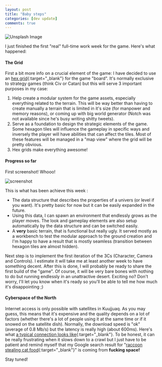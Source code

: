 ```yaml
---
layout: post
title: "Baby steps"
categories: [dev update]
comments: true
---
```


![Unsplash Image](https://source.unsplash.com/mln2ExJIkfc/1250x500)

I just finished the first "real" full-time work week for the game. Here's what happened:

#### The Grid
First a bit more info on a crucial element of the game: I have decided to use an [hex grid]{:target="_blank"} for the game "board". It's normally exclusive to strategy games (think Civ or Catan) but this will serve 3 important purposes in my case:

1. Help create a modular system for the game assets, especially everything related to the terrain. This will be way better than having to create manually a terrain that is limited in it's size (for manpower and memory reasons), or coming up with big world generator (Notch was not available since he's busy writing shitty tweets).
2. Serve as a foundation to design the strategic elements of the game. Some hexagon tiles will influence the gameplay in specific ways and inversely the player will have abilities that can affect the tiles. Most of these features will be managed in a "map view" where the grid will be pretty obvious.
3. Hex grids make everything awesome!

#### Progress so far

First screenshot! Whooo!

![screenshot]

This is what has been achieve this week :

- The data structure that describes the properties of a univers (or level if you want). It's pretty basic for now but it can be easily expanded in the future.
- Using this data, I can spawn an environment that endlessly grows as the player moves. The look and gameplay elements are also setup automatically by the data structure and can be switched easily.
- A **very** basic terrain, that is functional but really ugly. It served mostly as a workbench to test the modular approach to the ground creation and I'm happy to have a result that is mostly seamless (transition between hexagon tiles are almost hidden).

Next step is to implement the first iteration of the 3Cs (Character, Camera and Controls). I estimate it will take me at least another week to have something decent. After this is done, I will probably be ready to share the first build of the "game". Of course, it will be very bare bones with nothing to do but running endlessly in an unattractive desert. Exciting no? Don't worry, I'll let you know when it's ready so you'll be able to tell me how much it's disappointing ;)

#### Cyberspace of the North

Internet access is only possible with satellites in Kuujjuaq. As you may guess, this means that it's expensive and the quality depends on a lot of factors (whether there's a lot of people using it at the same time or if it snowed on the satellite dish). Normally, the download speed is "ok" (average of 0.8 Mb/s) but the latency is really high (about 600ms). Here's what [a typical connection looks like]{:target="_blank"}. To be honest, it can be really frustrating when it slows down to a crawl but I just have to be patient and remind myself that my Google search result for "[raccoon stealing cat food]{:target="_blank"}" is coming from **fucking space!**

Stay tuned!

[hex grid]: https://en.wikipedia.org/wiki/Hex_map
[screenshot]: http://i.imgur.com/vrlcPJh.png "progress screenshot"
[a typical connection looks like]: http://beta.speedtest.net/result/5831645979 
[raccoon stealing cat food]: http://www.google.ca/search?q=raccoon+stealing+cat+food